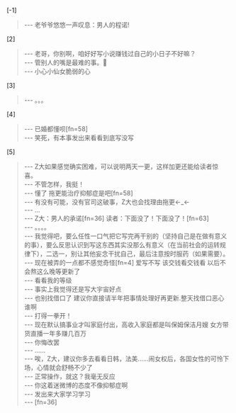 
[-1] 
>--- 老爷爷悠悠一声叹息：男人的程诺!<br>

[2] 
>--- 老哥，你别啊，咱好好写小说赚钱过自己的小日子不好嘛？<br>
>--- 管别人的嘴是最难的事。🙏<br>
>--- 小心小仙女脆弱的心<br>

[3] 
>--- 。。。<br>

[4] 
>--- 已婚都懂呗[fn=58]<br>
>--- 笑死，有本事发出来看看到底写没写<br>

[5] 
>--- Z大如果感觉确实困难，可以说明两天一更，这样加更还能给读者惊喜。<br>
>--- 不管怎样，我挺！<br>
>--- 懂了 拖更能治疗抑郁症是吧[fn=58]<br>
>--- 有没有可能，没有官司这破事，Z大也会找理由拖更←_←<br>
>--- …<br>
>--- Z大：男人的承诺[fn=36]
读者：下面没了！下面没了！[fn=63]<br>
>--- 。。。。<br>
>--- 我觉得吧，要么任性一口气把它写完再干别的（坚持自己是在做有意义的事），要么反思认识到写这东西其实没那么有意义（在当前社会的运转规律下），二选一，别让其他妄念干扰自己，最后注意按时服药（如果需要）。<br>
>--- 现在被弄的一点都不感觉奇怪[fn=4] 爱写不写 该交钱看交钱看 以后不会熬这么晚等更新了<br>
>--- 看看我的等级<br>
>--- 事实上我觉得还是写大宇宙好点<br>
>--- 也别找借口了 建议你直接请半年把事情处理好再更新.整天找借口恶心谁啊<br>
>--- 打得一拳开！<br>
>--- 现在默认搞事业才叫家庭付出，高收入家庭都是叫保姆保洁月嫂 女方带货直播一年多赚几百万<br>
>--- 你悔改罢<br>
>--- ……<br>
>--- 唉，Z大，建议你多去看看日韩，法美……闹女权后，各国女性的可怜下场，心情就会舒畅不少了<br>
>--- 正常操作，就这？我毫无反应<br>
>--- 你这着迷微博的态度不像抑郁症啊<br>
>--- 发出来大家学习学习<br>
>--- [fn=36]<br>
